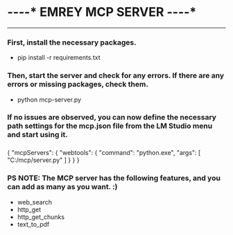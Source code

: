 # *-*-*-*-* EMREY MCP SERVER *-*-*-*-*
------------------------------------


###   First, install the necessary packages.
- pip install -r requirements.txt

###   Then, start the server and check for any errors. If there are any errors or missing packages, check them.
- python mcp-server.py

###   If no issues are observed, you can now define the necessary path settings for the mcp.json file from the LM Studio menu and start using it.
###   
{
  "mcpServers": {
    "webtools": {
      "command": "python.exe",
      "args": [
        "C:/mcp/server.py"
      ]
    }
  }
}

###   

###   PS NOTE: The MCP server has the following features, and you can add as many as you want. :)

- web_search
- http_get
- http_get_chunks
- text_to_pdf
